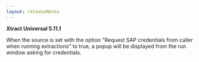 ```yaml
---
layout: releaseNotes
---
```


**Xtract Universal 5.11.1**

When the source is set with the option "Request SAP credentials from caller when running extractions" to true, a popup will be displayed from the run window asking for credentials.